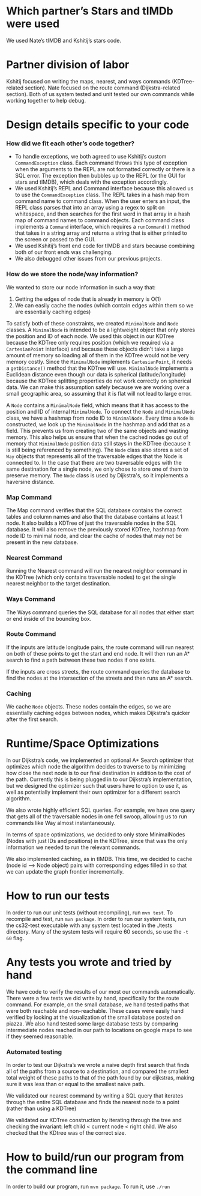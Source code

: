 # Which partner’s Stars and tIMDb were used
We used Nate’s tIMDB and Kshitij’s stars code.
# Partner division of labor
Kshitij focused on writing the maps, nearest, and ways commands (KDTree-related section). Nate focused on the route command (Dijkstra-related section). Both of us system tested and unit tested our own commands while working together to help debug.

# Design details specific to your code
### How did we fit each other’s code together?
- To handle exceptions, we both agreed to use Kshitij’s custom `CommandException` class. Each command throws this type of exception when the arguments to the REPL are not formatted correctly or there is a SQL error. The exception then bubbles up to the REPL (or the GUI for stars and tIMDB), which deals with the exception accordingly. 
- We used Kshitij’s REPL and Command interface because this allowed us to use the `CommandException` class. The REPL takes in a hash map from command name to command class. When the user enters an input, the REPL class parses that into an array using a regex to split on whitespace, and then searches for the first word in that array in a hash map of command names to command objects. Each command class implements a `Command` interface, which requires a `runCommand()` method that takes in a string array and returns a string that is either printed to the screen or passed to the GUI.
- We used Kshitij’s front end code for tIMDB and stars because combining both of our front ends was challenging.
- We also debugged other issues from our previous projects.

### How do we store the node/way information?
We wanted to store our node information in such a way that:
1. Getting the edges of node that is already in memory is O(1)
2. We can easily cache the nodes (which contain edges within them so we are essentially caching edges)

To satisfy both of these constraints, we created `MinimalNode` and `Node` classes. A `MinimalNode` is intended to be a lightweight object that only stores the position and ID of each node. We used this object in our KDTree because the KDTree only requires position (which we required via a `CartesianPoint` interface) and because these objects didn't take a large amount of memory so loading all of them in the KDTree would not be very memory costly. Since the `MinimalNode` implements `CartesianPoint`, it needs a `getDistance()` method that the KDTree will use. `MinimalNode` implements a Euclidean distance even though our data is spherical (latitude/longitude) because the KDTree splitting properties do not work correctly on spherical data. We can make this assumption safely because we are working over a small geographic area, so assuming that it is flat will not lead to large error. 

A `Node` contains a `MinimalNode` field, which means that it has access to the position and ID of internal `MinimalNode`. To connect the `Node` and `MinimalNode` class, we have a hashmap from node ID to `MinimalNode`. Every time a `Node` is constructed, we look up the `MinimalNode` in the hashmap and add that as a field. This prevents us from creating two of the same objects and wasting memory. This also helps us ensure that when the cached nodes go out of memory that `MinimalNode` position data still stays in the KDTree (because it is still being referenced by something). The `Node` class also stores a set of `Way` objects that represents all of the traversable edges that the Node is connected to. In the case that there are two traversable edges with the same destination for a single node, we only chose to store one of them to preserve memory. The `Node` class is used by Dijkstra's, so it implements a haversine distance.

### Map Command
The Map command verifies that the SQL database contains the correct tables and column names and also that the database contains at least 1 node. It also builds a KDTree of just the traversable nodes in the SQL database. It will also remove the previously stored KDTree, hashmap from node ID to minimal node, and clear the cache of nodes that may not be present in the new database.

### Nearest Command
Running the Nearest command will run the nearest neighbor command in the KDTree (which only contains traversable nodes) to get the single nearest neighbor to the target destination.

### Ways Command
The Ways command queries the SQL database for all nodes that either start or end inside of the bounding box.

### Route Command
If the inputs are latitude longitude pairs, the route command will run nearest on both of these points to get the start and end node. It will then run an A* search to find a path between these two nodes if one exists.

If the inputs are cross streets, the route command queries the database to find the nodes at the intersection of the streets and then runs an A* search.

### Caching
We cache `Node` objects. These nodes contain the edges, so we are essentially caching edges between nodes, which makes Dijkstra's quicker after the first search.

# Runtime/Space Optimizations
In our Dijkstra’s code, we implemented an optional A* Search optimizer that optimizes which node the algorithm decides to traverse to by minimizing how close the next node is to our final destination in addition to the cost of the path. Currently this is being plugged in to our Dijkstra’s implementation, but we designed the optimizer such that users have to option to use it, as well as potentially implement their own optimizer for a different search algorithm. 

We also wrote highly efficient SQL queries. For example, we have one query that gets all of the traversable nodes in one fell swoop, allowing us to run commands like Way almost instantaneously.

In terms of space optimizations, we decided to only store MinimalNodes (Nodes with just IDs and positions) in the KDTree, since that was the only information we needed to run the relevant commands. 

We also implemented caching, as in tIMDB. This time, we decided to cache (node id —> Node object) pairs with corresponding edges filled in so that we can update the graph frontier incrementally. 

# How to run our tests
In order to run our unit tests (without recompiling), run `mvn test`. To recompile and test, run `mvn package`. In order to run our system tests, run the cs32-test executable with any system test located in the ./tests directory. Many of the system tests will require 60 seconds, so use the `-t 60` flag.

# Any tests you wrote and tried by hand
We have code to verify the results of our most our commands automatically. There were a few tests we did write by hand, specifically for the route command. For example, on the small database, we hand tested paths that were both reachable and non-reachable. These cases were easily hand verified by looking at the visualization of the small database posted on piazza. We also hand tested some large database tests by comparing intermediate nodes reached in our path to locations on google maps to see if they seemed reasonable. 

### Automated testing
In order to test our Dijkstra’s we wrote a naive depth first search that finds all of the paths from a source to a destination, and compared the smallest total weight of these paths to that of the path found by our dijkstras, making sure it was less than or equal to the smallest naive path. 

We validated our nearest command by writing a SQL query that iterates through the entire SQL database and finds the nearest node to a point (rather than using a KDTree) 

We validated our KDTree construction by iterating through the tree and checking the invariant: left child < current node < right child. We also checked that the KDtree was of the correct size. 


# How to build/run our program from the command line
In order to build our program, run `mvn package`. To run it, use `./run`